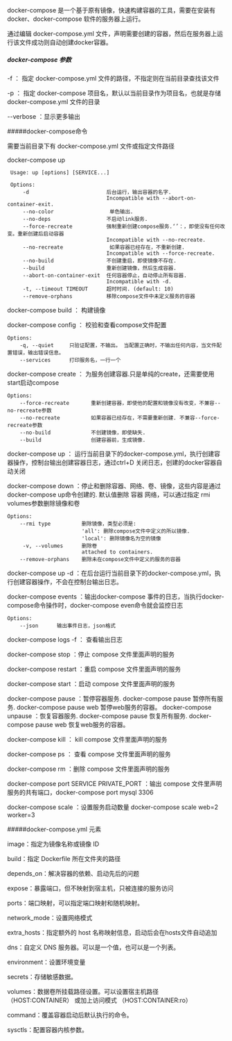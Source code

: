 docker-compose 是一个基于原有镜像，快速构建容器的工具，需要在安装有docker、docker-compose 软件的服务器上运行。

通过编辑 docker-compose.yml 文件，声明需要创建的容器，然后在服务器上运行该文件成功则自动创建docker容器。


##### docker-compose 参数 

-f ： 指定 docker-compose.yml 文件的路径，不指定则在当前目录查找该文件

-p ： 指定 docker-compose 项目名，默认以当前目录作为项目名，也就是存储 docker-compose.yml 文件的目录

--verbose ：显示更多输出

#####docker-compose命令

需要当前目录下有 docker-compose.yml 文件或指定文件路径 

docker-compose up
                
     Usage: up [options] [SERVICE...]
     
     Options:
         -d                         后台运行，输出容器的名字.
                                    Incompatible with --abort-on-container-exit.
         --no-color                  单色输出.
         --no-deps                  不启动link服务.
         --force-recreate           强制重新创建compose服务.‘’：，即使没有任何改变。重新创建后启动容器
                                    Incompatible with --no-recreate.
         --no-recreate               如果容器已经存在，不重新创建.
                                    Incompatible with --force-recreate.
         --no-build                 不创建重启，即使镜像不存在.
         --build                    重新创建镜像，然后生成容器.
         --abort-on-container-exit  任何容器停止，自动停止所有容器.
                                    Incompatible with -d.
         -t, --timeout TIMEOUT      超时时间. (default: 10)
         --remove-orphans           移除compose文件中未定义服务的容器

docker-compose build ： 构建镜像

docker-compose config ： 校验和查看compose文件配置
    
    Options:
        -q, --quiet     只验证配置，不输出。 当配置正确时，不输出任何内容，当文件配置错误，输出错误信息。
        --services      打印服务名，一行一个
    
docker-compose create ： 为服务创建容器.只是单纯的create，还需要使用start启动compose

    Options:
        --force-recreate       重新创建容器，即使他的配置和镜像没有改变，不兼容--no-recreate参数
        --no-recreate          如果容器已经存在，不需要重新创建. 不兼容--force-recreate参数
        --no-build             不创建镜像，即使缺失.
        --build                创建容器前，生成镜像.

docker-compose up ： 运行当前目录下的docker-compose.yml，执行创建容器操作，控制台输出创建容器日志，通过ctrl+D 关闭日志，创建的docker容器自动关闭

docker-compose down ：停止和删除容器、网络、卷、镜像，这些内容是通过docker-compose up命令创建的. 默认值删除 容器 网络，可以通过指定 rmi volumes参数删除镜像和卷

    Options:
        --rmi type          删除镜像，类型必须是:
                            'all': 删除compose文件中定义的所以镜像.
                            'local': 删除镜像名为空的镜像
         -v, --volumes      删除卷
                            attached to containers.
        --remove-orphans    删除未在compose文件中定义的服务的容器
    
docker-compose up -d ：在后台运行当前目录下的docker-compose.yml，执行创建容器操作，不会在控制台输出日志。  

docker-compose events ：输出docker-compose 事件的日志，当执行docker-compose命令操作时，docker-compose even命令就会监控日志

    Options:
        --json      输出事件日志，json格式

docker-compose logs -f ： 查看输出日志

docker-compose stop ：停止 compose 文件里面声明的服务

docker-compose restart ：重启 compose 文件里面声明的服务

docker-compose start ：启动 compose 文件里面声明的服务

docker-compose pause ：暂停容器服务. docker-compose pause 暂停所有服务. docker-compose pause web 暂停web服务的容器。
docker-compose unpause ：恢复容器服务. docker-compose pause 恢复所有服务. docker-compose pause web 恢复web服务的容器。

docker-compose kill ： kill  compose 文件里面声明的服务

docker-compose ps ： 查看 compose 文件里面声明的服务

docker-compose rm ：删除 compose 文件里面声明的服务

docker-compose port SERVICE PRIVATE_PORT ：输出 compose 文件里声明服务的共有端口，docker-compose port mysql 3306

docker-compose scale ：设置服务启动数量  docker-compose scale web=2 worker=3


    

#####docker-compose.yml  元素
            
image：指定为镜像名称或镜像 ID

build：指定 Dockerfile 所在文件夹的路径

depends_on：解决容器的依赖、启动先后的问题

expose：暴露端口，但不映射到宿主机，只被连接的服务访问

ports：端口映射，可以指定端口映射和随机映射。

network_mode：设置网络模式

extra_hosts：指定额外的 host 名称映射信息，启动后会在hosts文件自动追加

dns：自定义 DNS 服务器。可以是一个值，也可以是一个列表。

environment：设置环境变量

secrets：存储敏感数据。

volumes：数据卷所挂载路径设置。可以设置宿主机路径 （HOST:CONTAINER） 或加上访问模式 （HOST:CONTAINER:ro）

command：覆盖容器启动后默认执行的命令。

sysctls：配置容器内核参数。